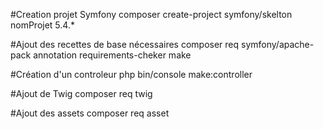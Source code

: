 #Creation projet Symfony
composer create-project symfony/skelton nomProjet 5.4.*

#Ajout des recettes de base nécessaires
composer req symfony/apache-pack annotation requirements-cheker make

#Création d'un controleur
php bin/console make:controller

#Ajout de Twig
composer req twig

#Ajout des assets
composer req asset
